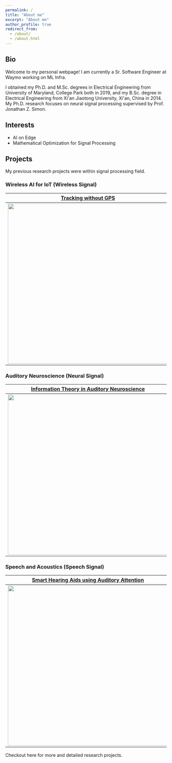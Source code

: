 ```yaml
---
permalink: /
title: "About me"
excerpt: "About me"
author_profile: true
redirect_from: 
  - /about/
  - /about.html
---
```


<h2>Bio</h2>
Welcome to my personal webpage! I am currently a Sr. Software Engineer at Waymo working on ML Infra. 

I obtained my Ph.D. and M.Sc. degrees in Electrical Engineering from University of Maryland, College Park both in 2019, and my B.Sc. degree in Electrical Engineering from Xi'an Jiaotong University, Xi'an, China in 2014. My Ph.D. research focuses on neural signal processing supervised by <a href="https://ece.umd.edu/clark/faculty/481/Jonathan-Simon" style="text-decoration: none">Prof. Jonathan Z. Simon</a>. 

<h2>Interests</h2>
<ul>
  <li>AI on Edge</li>
  <li>Mathematical Optimization for Signal Processing</li>
</ul>

<h2>Projects</h2>
My previous research projects were within signal processing field.


<h3>Wireless AI for IoT (Wireless Signal)</h3>

[Tracking without GPS](https://patrickzan.github.io/projects/2020-wireless)            |  [Indoor Motion Localization](https://patrickzan.github.io/projects/2020-wireless)
:-------------------------:|:-------------------------:
<img src="projects/p1-tracking.jpg" width="500">  | <img src="projects/p1-motion.png" width="500">

<h3>Auditory Neuroscience (Neural Signal)</h3>

[Information Theory in Auditory Neuroscience](https://patrickzan.github.io/projects/2017-2019-mi)             |  [Machine Learning in Auditory Neuroscience](https://patrickzan.github.io/projects/2016-2019-ml)
:-------------------------:|:-------------------------:
<img src="projects/p2-mi_cortex2.pdf" width="500">   |  <img src="projects/p3-memory1.jpg" width="500">

<h3>Speech and Acoustics (Speech Signal)</h3>

[Smart Hearing Aids using Auditory Attention](https://patrickzan.github.io/projects/2019-speech)             |  [Speech Enhancement by Deep Learning](https://patrickzan.github.io/projects/2019-speech)
:-------------------------:|:-------------------------:
<img src="projects/p4-joint.png" width="500">   |  <img src="projects/p4-se.png" width="500">


Checkout <a href="/research/" style="text-decoration: none">here</a> for more and detailed research projects.